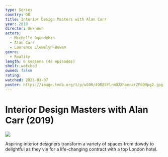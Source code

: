 ```yaml
---
type: Series
country: GB
title: Interior Design Masters with Alan Carr
year: 2019
director: Unknown
actors:
  - Michelle Ogundehin
  - Alan Carr
  - Laurence Llewelyn-Bowen
genre:
  - Reality
length: 6 seasons (48 episodes)
shelf: watched
owned: false
rating:
watched: 2023-03-07
poster: https://image.tmdb.org/t/p/w500/49R8SYlrmBJXhaerarZFdQRpg2.jpg
---
```


# Interior Design Masters with Alan Carr (2019)

![](https://image.tmdb.org/t/p/w500/49R8SYlrmBJXhaerarZFdQRpg2.jpg)

Aspiring interior designers transform a variety of spaces from dowdy to delightful as they vie for a life-changing contract with a top London hotel.